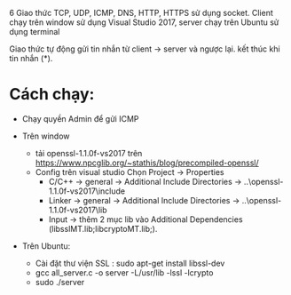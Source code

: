 6 Giao thức TCP, UDP, ICMP, DNS, HTTP, HTTPS sử dụng socket. Client chạy trên window sử dụng Visual Studio 2017, server chạy trên Ubuntu sử dụng terminal

Giao thức tự động gửi tin nhắn từ client -> server và ngược lại. kết thúc khi tin nhắn (*). 

# Cách chạy: 
  - Chạy quyền Admin để gửi ICMP
  - Trên window 
    + tải openssl-1.1.0f-vs2017 trên https://www.npcglib.org/~stathis/blog/precompiled-openssl/
    + Config trên visual studio
      Chọn Project -> Properties 
        - C/C++ -> general -> Additional Include Directories -> ..\openssl-1.1.0f-vs2017\include
        - Linker -> general -> Additional Include Directories -> ..\openssl-1.1.0f-vs2017\lib
        - Input -> thêm 2 mục lib vào Additional Dependencies (libsslMT.lib;libcryptoMT.lib;).
    
  - Trên Ubuntu:
    + Cài đặt thư viện SSL : sudo apt-get install libssl-dev
    + gcc all_server.c -o server -L/usr/lib -lssl -lcrypto
    + sudo ./server
    
 
